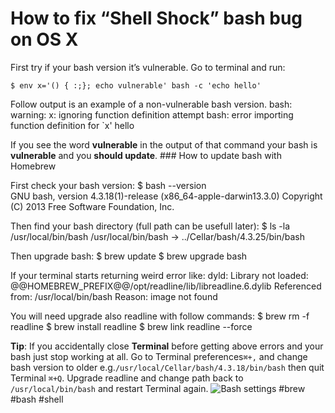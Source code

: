 <!--
title: How to fix “Shell Shock” bash bug on OS X
date: 25.9.2014 15:58:39
author: Roman Ožana <ozana@omdesign.cz>
tags: bash, brew, shell
-->


# How to fix “Shell Shock” bash bug on OS X

First try if your bash version it’s vulnerable. Go to terminal and run:


    $ env x='() { :;}; echo vulnerable' bash -c 'echo hello'


 Follow output is an example of a non-vulnerable bash version. 
    bash: warning: x: ignoring function definition attempt
    bash: error importing function definition for `x'
    hello


 If you see the word **vulnerable** in the output of that command your bash is **vulnerable** and you **should update**. ### How to update bash with Homebrew

 First check your bash version: 
    $ bash --version    
    GNU bash, version 4.3.18(1)-release (x86_64-apple-darwin13.3.0)
    Copyright (C) 2013 Free Software Foundation, Inc.


 Then find your bash directory (full path can be usefull later): 
    $ ls -la /usr/local/bin/bash
    /usr/local/bin/bash -> ../Cellar/bash/4.3.25/bin/bash


 Then upgrade bash: 
    $ brew update
    $ brew upgrade bash


 If your terminal starts returning weird error like: 
    dyld: Library not loaded: @@HOMEBREW_PREFIX@@/opt/readline/lib/libreadline.6.dylib
      Referenced from: /usr/local/bin/bash
      Reason: image not found


 You will need upgrade also readline with follow commands: 
    $ brew rm -f readline
    $ brew install readline
    $ brew link readline --force


**Tip**: If you accidentally close **Terminal** before getting above errors and your bash just stop working at all. Go to Terminal preferences`⌘+,` and change bash version to older e.g.`/usr/local/Cellar/bash/4.3.18/bin/bash` then quit Terminal `⌘+Q`. Upgrade readline and change path back to `/usr/local/bin/bash` and restart Terminal again. ![Bash settings](http://www.nabito.net/wp-content/uploads/2014/09/bash_profile.png) #brew #bash #shell